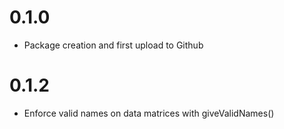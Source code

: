 
# 0.1.0

- Package creation and first upload to Github

# 0.1.2

- Enforce valid names on data matrices with giveValidNames()
